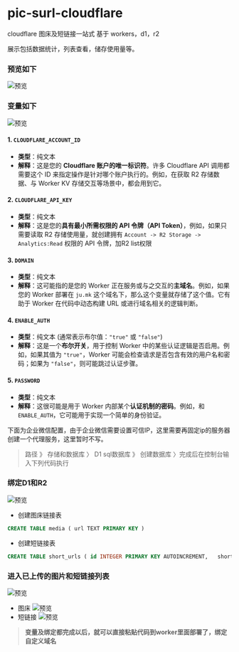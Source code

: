 # pic-surl-cloudflare
cloudflare 图床及短链接一站式 基于 workers，d1，r2

展示包括数据统计，列表查看，储存使用量等。

### 预览如下
![预览](https://ju.mk/1758347828383.png)

### 变量如下
![预览](https://ju.mk/1758511681800.png)


#### 1. `CLOUDFLARE_ACCOUNT_ID`
*   **类型**：纯文本
*   **解释**：这是您的 **Cloudflare 账户的唯一标识符**。许多 Cloudflare API 调用都需要这个 ID 来指定操作是针对哪个账户执行的。例如，在获取 R2 存储数据、与 Worker KV 存储交互等场景中，都会用到它。
#### 2. `CLOUDFLARE_API_KEY`
*   **类型**：纯文本
*   **解释**：这是您的**具有最小所需权限的 API 令牌（API Token）**，例如，如果只需要读取 R2 存储使用量，就创建拥有 `Account -> R2 Storage -> Analytics:Read` 权限的 API 令牌，加R2 list权限
#### 3. `DOMAIN`
*   **类型**：纯文本
*   **解释**：这可能指的是您的 Worker 正在服务或与之交互的**主域名**。例如，如果您的 Worker 部署在 `ju.mk` 这个域名下，那么这个变量就存储了这个值。它有助于 Worker 在代码中动态构建 URL 或进行域名相关的逻辑判断。
#### 4. `ENABLE_AUTH`
*   **类型**：纯文本 (通常表示布尔值：`"true"` 或 `"false"`)
*   **解释**：这是一个**布尔开关**，用于控制 Worker 中的某些认证逻辑是否启用。例如，如果其值为 `"true"`，Worker 可能会检查请求是否包含有效的用户名和密码；如果为 `"false"`，则可能跳过认证步骤。
#### 5. `PASSWORD`
*   **类型**：纯文本
*   **解释**：这很可能是用于 Worker 内部某个**认证机制的密码**。例如，和 `ENABLE_AUTH`，它可能用于实现一个简单的身份验证。

下面为企业微信配置，由于企业微信需要设置可信IP，这里需要再固定ip的服务器创建一个代理服务，这里暂时不写。

> 路径 》 存储和数据库 〉 D1 sql数据库 》 创建数据库 〉完成后在控制台输入下列代码执行

### 绑定D1和R2
![预览](https://ju.mk/1758187521921.png)


* 创建图床链接表
``` sql
CREATE TABLE media ( url TEXT PRIMARY KEY )
```

* 创建短链接表
``` sql
CREATE TABLE short_urls ( id INTEGER PRIMARY KEY AUTOINCREMENT,   short_id TEXT UNIQUE NOT NULL,   url TEXT NOT NULL,   created_at TEXT NOT NULL,   clicks INTEGER DEFAULT 0 )
```

### 进入已上传的图片和短链接列表
![预览](https://ju.mk/1758203674942.png)
* 图床
![预览](https://ju.mk/1758203790133.png)
* 短链接
![预览](https://ju.mk/1758203887562.png)

> **变量及绑定都完成以后，就可以直接粘贴代码到worker里面部署了，绑定自定义域名**
